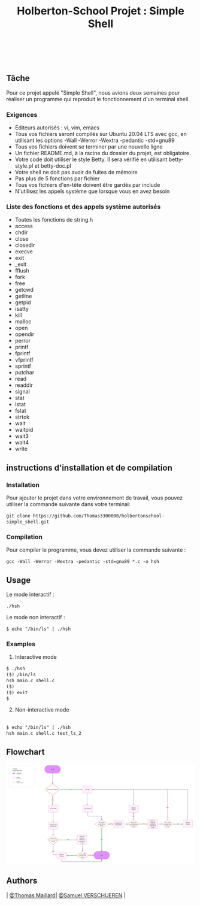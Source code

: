 <h1 align="center">Holberton-School Projet : Simple Shell</h1>
</div>
<br><br><br><br>

## Tâche

Pour ce projet appelé "Simple Shell", nous avions deux semaines pour réaliser un programme qui reproduit le fonctionnement d'un terminal shell.

### Exigences

- Éditeurs autorisés : vi, vim, emacs
- Tous vos fichiers seront compilés sur Ubuntu 20.04 LTS avec gcc, en utilisant les options -Wall -Werror -Wextra -pedantic -std=gnu89
- Tous vos fichiers doivent se terminer par une nouvelle ligne
- Un fichier README.md, à la racine du dossier du projet, est obligatoire.
- Votre code doit utiliser le style Betty. Il sera vérifié en utilisant betty-style.pl et betty-doc.pl
- Votre shell ne doit pas avoir de fuites de mémoire
- Pas plus de 5 fonctions par fichier
- Tous vos fichiers d'en-tête doivent être gardés par include
- N'utilisez les appels système que lorsque vous en avez besoin

### Liste des fonctions et des appels système autorisés

- Toutes les fonctions de string.h
- access
- chdir
- close
- closedir
- execve
- exit
- \_exit
- fflush
- fork
- free
- getcwd
- getline
- getpid
- isatty
- kill
- malloc
- open
- opendir
- perror
- printf
- fprintf
- vfprintf
- sprintf
- putchar
- read
- readdir
- signal
- stat
- lstat
- fstat
- strtok
- wait
- waitpid
- wait3
- wait4
- write

## instructions d'installation et de compilation

### Installation

Pour ajouter le projet dans votre environnement de travail, vous pouvez utiliser la commande suivante dans votre terminal:

```
git clone https://github.com/Thomas3300000/holbertonschool-simple_shell.git
```

### Compilation

Pour compiler le programme, vous devez utiliser la commande suivante :

```
gcc -Wall -Werror -Wextra -pedantic -std=gnu89 *.c -o hsh
```

## Usage

Le mode interactif :

```
./hsh
```

Le mode non interactif :

```
$ echo "/bin/ls" | ./hsh
```

### Examples

1. Interactive mode

```
$ ./hsh
($) /bin/ls
hsh main.c shell.c
($)
($) exit
$

```

2. Non-interactive mode

```

$ echo "/bin/ls" | ./hsh
hsh main.c shell.c test_ls_2
```

## Flowchart

<img src="https://github.com/Thomas3300000/holbertonschool-simple_shell/blob/main/Annexes/Flowchart.png?raw=true">

## Authors

| [@Thomas Maillard](https://github.com/Thomas3300000)| [@Samuel VERSCHUEREN](https://github.com/Ezio-33) |
